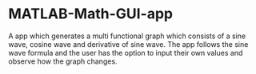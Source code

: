 # MATLAB-Math-GUI-app
A app which generates a multi functional graph which consists of a sine wave, cosine wave and derivative of sine wave. The app follows the sine wave formula and the user has the option to input their own values and observe how the graph changes. 
